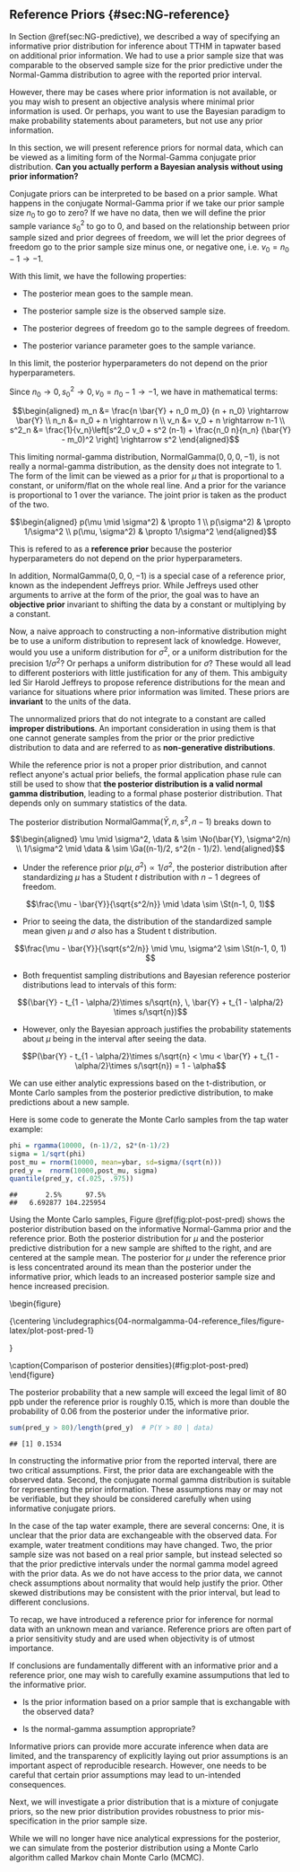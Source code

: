 ## Reference Priors  {#sec:NG-reference}



In Section \@ref(sec:NG-predictive), we described a way of specifying an informative prior distribution for inference about TTHM in tapwater based on additional prior information. We had to use a prior sample size that was comparable to the observed sample size for the prior predictive under the Normal-Gamma distribution to agree with the reported prior interval.

However, there may be cases where prior information is not available, or you may wish to present an objective analysis where minimal prior information is used. Or perhaps, you want to use the Bayesian paradigm to make probability statements about parameters, but not use any prior information.

In this section, we will present reference priors for normal data, which can be viewed as a limiting form of the Normal-Gamma conjugate prior distribution. **Can you actually perform a Bayesian analysis without using prior information?**

Conjugate priors can be interpreted to be based on a prior sample. What happens in the conjugate Normal-Gamma prior if we take our prior sample size $n_0$ to go to zero?  If we have no data, then we will define the prior sample variance $s_0^2$ to go to  0, and based on the relationship between prior sample sized and prior degrees of freedom, we will let the prior degrees of freedom go to the prior sample size minus one, or negative one, i.e. $v_0 = n_0 - 1 \rightarrow -1$.

With this limit, we have the following properties:

* The posterior mean goes to the sample mean.

* The posterior sample size is the observed sample size.

* The posterior degrees of freedom go to the sample degrees of freedom.

* The posterior variance parameter goes to the sample variance.

In this limit, the posterior hyperparameters do not depend on the prior hyperparameters.

Since $n_0 \rightarrow 0, s^2_0 \rightarrow 0, v_0 = n_0 - 1 \rightarrow -1$, we have in mathematical terms:

$$\begin{aligned}
m_n &= \frac{n \bar{Y} + n_0 m_0} {n + n_0}  \rightarrow \bar{Y} \\
n_n &= n_0 + n  \rightarrow n \\
v_n &= v_0 + n  \rightarrow n-1 \\
s^2_n &= \frac{1}{v_n}\left[s^2_0 v_0 + s^2 (n-1) + \frac{n_0 n}{n_n} (\bar{Y} - m_0)^2 \right] \rightarrow s^2
\end{aligned}$$

This limiting normal-gamma distribution, $\textsf{NormalGamma}(0,0,0,-1)$, is not really a normal-gamma distribution, as the density does not integrate to 1. The form of the limit can be viewed as a prior for $\mu$ that is proportional to a constant, or uniform/flat on the whole real line. And a prior for the variance is proportional to 1 over the variance. The joint prior is taken as the product of the two.


$$\begin{aligned}
p(\mu \mid \sigma^2) & \propto  1 \\
p(\sigma^2) & \propto  1/\sigma^2 \\
p(\mu, \sigma^2) & \propto  1/\sigma^2
\end{aligned}$$

This is refered to as a **reference prior** because the posterior hyperparameters do not depend on the prior hyperparameters.

In addition, $\textsf{NormalGamma}(0,0,0,-1)$ is a special case of a reference prior, known as the independent Jeffreys prior.  While Jeffreys used other arguments to arrive at the form of the prior, the goal was to have an **objective prior** invariant to shifting the data by a constant or multiplying by a constant.

Now, a naive approach to constructing a non-informative distribution might be to use a uniform distribution to represent lack of knowledge. However, would you use a uniform distribution for $\sigma^2$, or a uniform distribution for the precision $1/\sigma^2$? Or perhaps a uniform distribution for $\sigma$? These would all lead to different posteriors with little justification for any of them. This ambiguity led Sir Harold Jeffreys to propose reference distributions for the mean and variance for situations where prior information was limited. These priors are **invariant** to the units of the data.

The unnormalized priors that do not integrate to a constant are called **improper distributions**. An important consideration in using them is that one cannot generate samples from the prior or the prior predictive distribution to data and are referred to as **non-generative distributions**.

While the reference prior is not a proper prior distribution, and cannot reflect anyone's actual prior beliefs, the formal application phase rule can still be used to show that **the posterior distribution is a valid normal gamma distribution**, leading to a formal phase posterior distribution. That depends only on summary statistics of the data.

The posterior distribution $\textsf{NormalGamma}(\bar{Y}, n, s^2, n-1)$ breaks down to

$$\begin{aligned}
\mu \mid \sigma^2, \data & \sim \No(\bar{Y}, \sigma^2/n) \\
1/\sigma^2  \mid \data & \sim \Ga((n-1)/2, s^2(n - 1)/2).
\end{aligned}$$

* Under the reference prior $p(\mu, \sigma^2) \propto 1/\sigma^2$, the posterior distribution  after standardizing $\mu$ has a Student $t$  distribution with $n-1$ degrees of freedom.

$$\frac{\mu - \bar{Y}}{\sqrt{s^2/n}} \mid \data \sim  \St(n-1, 0, 1)$$

* Prior to seeing the data, the distribution of the standardized sample mean given $\mu$ and $\sigma$ also has a Student t distribution.

$$\frac{\mu - \bar{Y}}{\sqrt{s^2/n}} \mid \mu, \sigma^2 \sim  \St(n-1, 0, 1) $$

* Both frequentist sampling distributions and Bayesian reference posterior distributions lead to intervals of this form:

$$(\bar{Y} - t_{1 - \alpha/2}\times s/\sqrt{n}, \, \bar{Y} + t_{1 - \alpha/2} \times s/\sqrt{n})$$

* However, only the Bayesian approach justifies the probability statements about $\mu$ being in the interval after seeing the data.

$$P(\bar{Y} - t_{1 - \alpha/2}\times s/\sqrt{n} < \mu <  \bar{Y} + t_{1 - \alpha/2}\times s/\sqrt{n}) = 1 - \alpha$$

We can use either analytic expressions based on the t-distribution, or Monte Carlo samples from the posterior predictive distribution, to make predictions about a new sample.



Here is some code to generate the Monte Carlo samples from the tap water example:

```r
phi = rgamma(10000, (n-1)/2, s2*(n-1)/2)
sigma = 1/sqrt(phi)
post_mu = rnorm(10000, mean=ybar, sd=sigma/(sqrt(n)))
pred_y =  rnorm(10000,post_mu, sigma)
quantile(pred_y, c(.025, .975))
```

```
##       2.5%      97.5% 
##   6.692877 104.225954
```

Using the Monte Carlo samples, Figure \@ref(fig:plot-post-pred) shows the posterior distribution based on the informative Normal-Gamma prior and the reference prior. Both the posterior distribution for $\mu$ and the posterior predictive distribution for a new sample are shifted to the right, and are centered at the sample mean. The posterior for $\mu$ under the reference prior is less concentrated around its mean than the posterior under the informative prior, which leads to an increased posterior sample size and hence increased precision.

\begin{figure}

{\centering \includegraphics{04-normalgamma-04-reference_files/figure-latex/plot-post-pred-1} 

}

\caption{Comparison of posterior densities}(\#fig:plot-post-pred)
\end{figure}

The posterior probability that a new sample will exceed the legal limit of 80 ppb under the reference prior is roughly 0.15, which is more than double the probability of 0.06 from the posterior under the informative prior.


```r
sum(pred_y > 80)/length(pred_y)  # P(Y > 80 | data)
```

```
## [1] 0.1534
```

In constructing the informative prior from the reported interval, there are two critical assumptions. First, the prior data are exchangeable with the observed data. Second, the conjugate normal gamma distribution is suitable for representing the prior information. These assumptions may or may not be verifiable, but they should be considered carefully when using informative conjugate priors.

In the case of the tap water example, there are several concerns: One, it is unclear that the prior data are exchangeable with the observed data.  For example, water treatment conditions may have changed. Two, the prior sample size was not based on a real prior sample, but instead selected so that the prior predictive intervals under the normal gamma model agreed with the prior data.  As we do not have access to the prior data, we cannot check assumptions about normality that would help justify the prior. Other skewed distributions may be consistent with the prior interval, but lead to different conclusions.

To recap,  we have introduced a  reference prior for inference for
normal data with an unknown mean and variance. Reference priors are often part of a prior sensitivity study and are used when objectivity is of utmost importance.

If conclusions are fundamentally different with an informative prior and a reference prior, one may wish to carefully examine assumputions that led to the informative prior.

* Is the prior information based on a prior sample that is exchangable with the observed data?

* Is the normal-gamma assumption appropriate?

Informative priors can provide more accurate inference when data are limited, and the transparency of explicitly laying out prior assumptions is an important aspect of reproducible research. However, one needs to be careful that certain prior assumptions may lead to un-intended consequences.

Next, we will investigate a prior distribution that is a mixture of
conjugate priors, so the new prior distribution provides robustness to prior mis-specification in the prior sample size.

While we will no longer have nice analytical expressions for the posterior, we can simulate from the posterior distribution using a Monte Carlo algorithm
called Markov chain Monte Carlo (MCMC).
